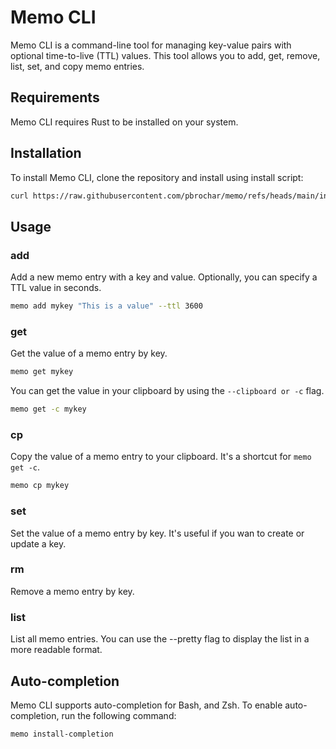 # Memo CLI

Memo CLI is a command-line tool for managing key-value pairs with optional time-to-live (TTL) values. This tool allows you to add, get, remove, list, set, and copy memo entries.

## Requirements

Memo CLI requires Rust to be installed on your system.

## Installation

To install Memo CLI, clone the repository and install using install script:

```sh
curl https://raw.githubusercontent.com/pbrochar/memo/refs/heads/main/install.sh | bash
```

## Usage

### add

Add a new memo entry with a key and value. Optionally, you can specify a TTL value in seconds.

```sh
memo add mykey "This is a value" --ttl 3600
```

### get

Get the value of a memo entry by key.

```sh
memo get mykey
```

You can get the value in your clipboard by using the `--clipboard or -c` flag.

```sh
memo get -c mykey
```

### cp

Copy the value of a memo entry to your clipboard.
It's a shortcut for `memo get -c`.
```sh
memo cp mykey
```

### set

Set the value of a memo entry by key.
It's useful if you wan to create or update a key.


### rm

Remove a memo entry by key.

### list

List all memo entries.
You can use the --pretty flag to display the list in a more readable format.

## Auto-completion

Memo CLI supports auto-completion for Bash, and Zsh. To enable auto-completion, run the following command:

```sh
memo install-completion
```

